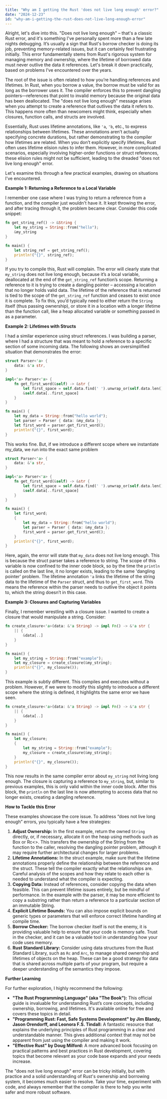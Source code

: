 ```yaml
---
title: "Why am I getting the Rust 'does not live long enough' error?"
date: "2024-12-23"
id: "why-am-i-getting-the-rust-does-not-live-long-enough-error"
---
```


Alright, let's dive into this. "Does not live long enough" – that's a classic Rust error, and it's something I've personally spent more than a few late nights debugging. It’s usually a sign that Rust's borrow checker is doing its job, preventing memory-related issues, but it can certainly feel frustrating initially. This error fundamentally stems from Rust's rigorous system for managing memory and ownership, where the lifetime of borrowed data must never outlive the data it references. Let's break it down practically, based on problems I’ve encountered over the years.

The root of the issue is often related to how you’re handling references and lifetimes. In Rust, when you borrow a value, the borrow must be valid for as long as the borrower uses it. The compiler enforces this to prevent dangling pointers—references that point to invalid memory because the original data has been deallocated. The "does not live long enough" message arises when you attempt to create a reference that outlives the data it refers to. This happens more often than newcomers might think, especially when closures, function calls, and structs are involved.

Essentially, Rust uses lifetime annotations, like `'a`, `'b`, etc., to express relationships between lifetimes. These annotations aren’t actually specifying concrete durations, but rather demonstrating to the compiler how lifetimes are related. When you don’t explicitly specify lifetimes, Rust often uses lifetime elision rules to infer them. However, in more complicated scenarios, especially involving higher-order functions or struct references, these elision rules might not be sufficient, leading to the dreaded "does not live long enough" error.

Let's examine this through a few practical examples, drawing on situations I've encountered.

**Example 1: Returning a Reference to a Local Variable**

I remember one case where I was trying to return a reference from a function, and the compiler just wouldn't have it. It kept throwing the error, and after tracing through it, the problem became clear. Consider this code snippet:

```rust
fn get_string_ref() -> &String {
    let my_string = String::from("hello");
    &my_string
}

fn main() {
    let string_ref = get_string_ref();
    println!("{}", string_ref);
}

```

If you try to compile this, Rust will complain. The error will clearly state that `my_string` does not live long enough, because it’s a local variable, deallocated at the end of the `get_string_ref` function’s scope. Returning a reference to it is trying to create a dangling pointer – accessing a location that no longer holds valid data. The lifetime of the reference that is returned is tied to the scope of the `get_string_ref` function and ceases to exist once it is complete. To fix this, you’d typically need to either return the `String` itself (thus passing ownership), or store it in a location with a longer lifetime than the function call, like a heap allocated variable or something passed in as a parameter.

**Example 2: Lifetimes with Structs**

I had a similar experience using struct references. I was building a parser, where I had a structure that was meant to hold a reference to a specific section of some incoming data. The following shows an oversimplified situation that demonstrates the error:

```rust
struct Parser<'a> {
    data: &'a str,
}

impl<'a> Parser<'a> {
    fn get_first_word(&self) -> &str {
        let first_space = self.data.find(' ').unwrap_or(self.data.len());
        &self.data[..first_space]
    }
}

fn main() {
    let my_data = String::from("hello world");
    let parser = Parser { data: &my_data };
    let first_word = parser.get_first_word();
    println!("{}", first_word);
}
```

This works fine. But, if we introduce a different scope where we instantiate my_data, we run into the exact same problem

```rust
struct Parser<'a> {
    data: &'a str,
}

impl<'a> Parser<'a> {
    fn get_first_word(&self) -> &str {
        let first_space = self.data.find(' ').unwrap_or(self.data.len());
        &self.data[..first_space]
    }
}

fn main() {
    let first_word;
    {
        let my_data = String::from("hello world");
        let parser = Parser { data: &my_data };
        first_word = parser.get_first_word();
    }
    println!("{}", first_word);
}
```

Here, again, the error will state that `my_data` does not live long enough. This is because the struct parser takes a reference to string. The scope of this variable is now confined to the inner code block, so by the time the `println` is called on the last line, it no longer exists, leading to the same 'dangling pointer' problem. The lifetime annotation `'a` links the lifetime of the string data to the lifetime of the `Parser` struct, and thus to `get_first_word`. This means the reference within the parser needs to outlive the object it points to, which the string doesn’t in this case.

**Example 3: Closures and Capturing Variables**

Finally, I remember wrestling with a closure issue. I wanted to create a closure that would manipulate a string. Consider:

```rust
fn create_closure<'a>(data: &'a String) -> impl Fn() -> &'a str {
    || {
        &data[..]
    }
}

fn main() {
    let my_string = String::from("example");
    let my_closure = create_closure(&my_string);
    println!("{}", my_closure());
}
```

This example is subtly different. This compiles and executes without a problem. However, if we were to modify this slightly to introduce a different scope where the string is defined, it highlights the same error we have seen.

```rust
fn create_closure<'a>(data: &'a String) -> impl Fn() -> &'a str {
    || {
        &data[..]
    }
}

fn main() {
    let my_closure;
    {
        let my_string = String::from("example");
        my_closure = create_closure(&my_string);
    }
    println!("{}", my_closure());
}

```

This now results in the same compiler error about `my_string` not living long enough. The closure is capturing a reference to `my_string`, but, similar to previous examples, this is only valid within the inner code block. After this block, the `println` on the last line is now attempting to access data that no longer exists, creating a dangling reference.

**How to Tackle this Error**

These examples showcase the core issue. To address “does not live long enough” errors, you typically have a few strategies:

1.  **Adjust Ownership:** In the first example, return the owned `String` directly, or, if necessary, allocate it on the heap using methods such as Box or Rc<>. This transfers the ownership of the String from the function to the caller, resolving the dangling pointer problem, although it may require further architectural changes for larger problems.
2.  **Lifetime Annotations:** In the struct example, make sure that the lifetime annotations properly define the relationship between the reference and the struct. These tell the compiler exactly what the relationships are. Careful analysis of the scopes and how they relate to each other is needed to understand what the compiler is expecting.
3.  **Copying Data:** Instead of references, consider copying the data when feasible. This can prevent lifetime issues entirely, but be mindful of performance. In the example with the parser, it may be more efficient to copy a substring rather than return a reference to a particular section of an immutable String.
4.  **Explicit Lifetime Bounds:** You can also impose explicit bounds on generic types or parameters that will enforce correct lifetime handling at compile time.
5. **Borrow Checker:** The borrow checker itself is not the enemy, it is providing valuable help to ensure that your code is memory safe. Trust in the checker, and it can be a valuable tool in understanding how your code uses memory.
6. **Rust Standard Library:** Consider using data structures from the Rust Standard Library, such as `Rc` and `Arc`, to manage shared ownership and lifetimes of objects on the heap. These can be a good strategy for data that is shared across multiple parts of your program, but require a deeper understanding of the semantics they impose.

**Further Learning**

For further exploration, I highly recommend the following:

*   **"The Rust Programming Language" (aka "The Book"):** This official guide is invaluable for understanding Rust’s core concepts, including ownership, borrowing, and lifetimes. It's available online for free and covers these topics in detail.
*   **"Programming Rust: Fast, Safe Systems Development" by Jim Blandy, Jason Orendorff, and Leonora F.S. Tindall:** A fantastic resource that explains the underlying principles of Rust programming in a clear and understandable manner. This gives additional context that may not be apparent from just using the compiler and making it work.
*   **"Effective Rust" by Doug Milford:** A more advanced book focusing on practical patterns and best practices in Rust development, covering topics that become relevant as your code base expands and your needs increase.

The "does not live long enough" error can be tricky initially, but with practice and a solid understanding of Rust's ownership and borrowing system, it becomes much easier to resolve. Take your time, experiment with code, and always remember that the compiler is there to help you write safer and more robust software.
